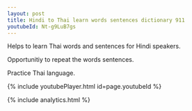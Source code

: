 ```yaml
---
layout: post
title: Hindi to Thai learn words sentences dictionary 911 
youtubeId: Nt-g9LuB7gs
---
```

 
 
Helps to learn Thai words and sentences for Hindi speakers.

Opportunitiy to repeat the words sentences. 

Practice Thai language. 
 
{% include youtubePlayer.html id=page.youtubeId %}
 
 
{% include analytics.html %}